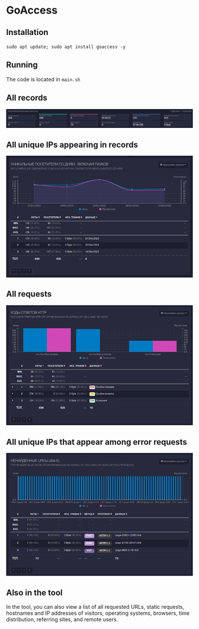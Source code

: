 # GoAccess

## Installation

`sudo apt update; sudo apt install goaccess -y`

## Running

The code is located in `main.sh`

## All records

![All records](images/all.png)

## All unique IPs appearing in records

![All unique IPs](images/uniq_ip.png)

## All requests

![All requests](images/codes.png)

## All unique IPs that appear among error requests

![Requests for not found files](images/get_urls.png)

## Also in the tool

In the tool, you can also view a list of all requested URLs, static requests, hostnames and IP addresses of visitors, operating systems, browsers, time distribution, referring sites, and remote users.
